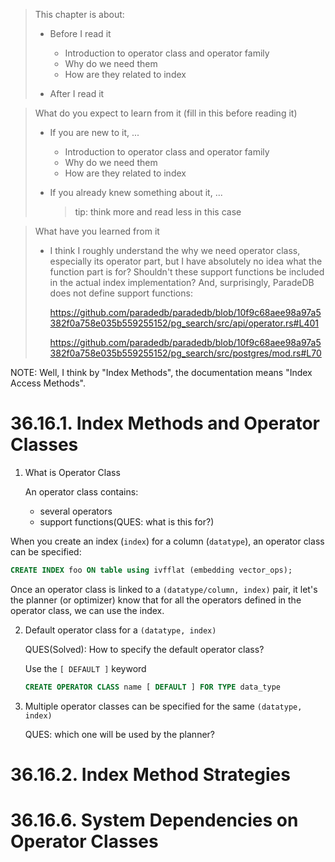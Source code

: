 > This chapter is about:
>
> * Before I read it
>
>   * Introduction to operator class and operator family
>   * Why do we need them
>   * How are they related to index
>
> * After I read it

> What do you expect to learn from it (fill in this before reading it)
>
> * If you are new to it, ...
>
>   * Introduction to operator class and operator family
>   * Why do we need them
>   * How are they related to index
>
> * If you already knew something about it, ... 
>   > tip: think more and read less in this case

> What have you learned from it
>
> * I think I roughly understand the why we need operator class, especially its
>   operator part, but I have absolutely no idea what the function part is for? 
>   Shouldn't these support functions be included in the actual index implementation?
>   And, surprisingly, ParadeDB does not define support functions: 
>
>   https://github.com/paradedb/paradedb/blob/10f9c68aee98a97a5382f0a758e035b559255152/pg_search/src/api/operator.rs#L401
>
>   https://github.com/paradedb/paradedb/blob/10f9c68aee98a97a5382f0a758e035b559255152/pg_search/src/postgres/mod.rs#L70

NOTE: Well, I think by "Index Methods", the documentation means "Index Access Methods".

# 36.16.1. Index Methods and Operator Classes

1. What is Operator Class

   An operator class contains:
   
   * several operators
   * support functions(QUES: what is this for?)
   
  When you create an index (`index`) for a column (`datatype`), an operator class
  can be specified:
  
  ```sql
  CREATE INDEX foo ON table using ivfflat (embedding vector_ops);
  ```
  
  Once an operator class is linked to a `(datatype/column, index)` pair, it let's
  the planner (or optimizer) know that for all the operators defined in the 
  operator class, we can use the index.
  
2. Default operator class for a `(datatype, index)`

   QUES(Solved): How to specify the default operator class?
   
   
   Use the `[ DEFAULT ]` keyword
   
   ```sql
   CREATE OPERATOR CLASS name [ DEFAULT ] FOR TYPE data_type
   ```
   
3. Multiple operator classes can be specified for the same `(datatype, index)`

   QUES: which one will be used by the planner?

# 36.16.2. Index Method Strategies

# 36.16.6. System Dependencies on Operator Classes